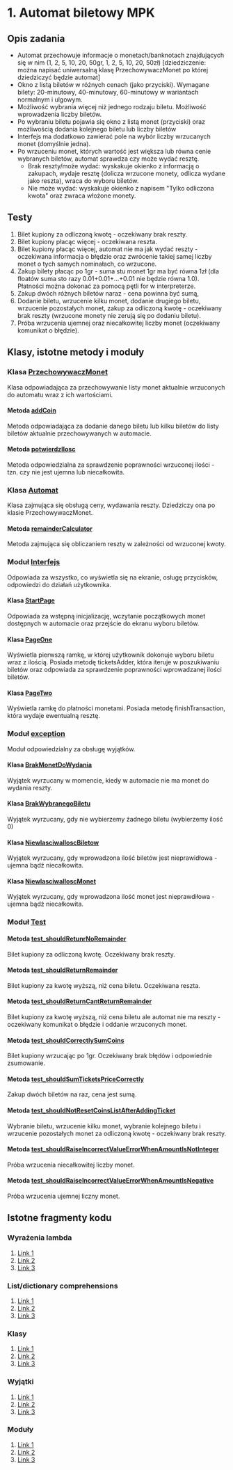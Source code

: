 # 1. Automat biletowy MPK
## Opis zadania 

- Automat przechowuje informacje o monetach/banknotach znajdujących się w nim (1, 2, 5, 10, 20, 50gr, 1, 2, 5, 10, 20, 50zł) [dziedziczenie: można napisać uniwersalną klasę PrzechowywaczMonet po której dziedziczyć będzie automat]
- Okno z listą biletów w różnych cenach (jako przyciski). Wymagane bilety: 20-minutowy, 40-minutowy, 60-minutowy w wariantach normalnym i ulgowym.
- Możliwość wybrania więcej niż jednego rodzaju biletu. Możliwość wprowadzenia liczby biletów.
- Po wybraniu biletu pojawia się okno z listą monet (przyciski) oraz możliwością dodania kolejnego biletu lub liczby biletów
- Interfejs ma dodatkowo zawierać pole na wybór liczby wrzucanych monet (domyślnie jedna).
- Po wrzuceniu monet, których wartość jest większa lub równa cenie wybranych biletów, automat sprawdza czy może wydać resztę.
    - Brak reszty/może wydać: wyskakuje okienko z informacją o zakupach, wydaje resztę (dolicza wrzucone monety, odlicza wydane jako reszta), wraca do wyboru biletów.
    - Nie może wydać: wyskakuje okienko z napisem "Tylko odliczona kwota" oraz zwraca włożone monety. 
    
## Testy
1. Bilet kupiony za odliczoną kwotę - oczekiwany brak reszty.
2. Bilet kupiony płacąc więcej - oczekiwana reszta.
3. Bilet kupiony płacąc więcej, automat nie ma jak wydać reszty - oczekiwana informacja o błędzie oraz zwrócenie takiej samej liczby monet o tych samych nominałach, co wrzucone.
4. Zakup bilety płacąc po 1gr - suma stu monet 1gr ma być równa 1zł (dla floatów suma sto razy 0.01+0.01+...+0.01 nie będzie równa 1.0). Płatności można dokonać za pomocą pętli for w interpreterze.
5. Zakup dwóch różnych biletów naraz - cena powinna być sumą,
6. Dodanie biletu, wrzucenie kilku monet, dodanie drugiego biletu, wrzucenie pozostałych monet, zakup za odliczoną kwotę - oczekiwany brak reszty (wrzucone monety nie zerują się po dodaniu biletu).
7. Próba wrzucenia ujemnej oraz niecałkowitej liczby monet (oczekiwany komunikat o błędzie).

## Klasy, istotne metody i moduły


### Klasa [PrzechowywaczMonet](https://github.com/KarolBochenek/AutomatBiletowyMPK-PK/blob/8b771da09da3f79f4ac7218483b3b444706ce1e3/src/PrzechowywaczMonet.py#L8)
Klasa odpowiadająca za przechowywanie listy monet aktualnie wrzuconych do automatu wraz z ich wartościami.

#### Metoda [addCoin](https://github.com/KarolBochenek/AutomatBiletowyMPK-PK/blob/8b771da09da3f79f4ac7218483b3b444706ce1e3/src/PrzechowywaczMonet.py#L15)
Metoda odpowiadająca za dodanie danego biletu lub kilku biletów do listy biletów aktualnie przechowywanych w automacie.

#### Metoda [potwierdzIlosc](https://github.com/KarolBochenek/AutomatBiletowyMPK-PK/blob/8b771da09da3f79f4ac7218483b3b444706ce1e3/src/PrzechowywaczMonet.py#L25)
Metoda odpowiedzialna za sprawdzenie poprawności wrzuconej ilości - tzn. czy nie jest ujemna lub niecałkowita.


### Klasa [Automat](https://github.com/KarolBochenek/AutomatBiletowyMPK-PK/blob/23527f9af7c86dc97d5791002f59bf73e4a155b3/src/Automat.py)
Klasa zajmująca się obsługą ceny, wydawania reszty. Dziedziczy ona po klasie PrzechowywaczMonet.

#### Metoda [remainderCalculator](https://github.com/KarolBochenek/AutomatBiletowyMPK-PK/blob/8b771da09da3f79f4ac7218483b3b444706ce1e3/src/Automat.py#L29)
Metoda zajmująca się obliczaniem reszty w zależności od wrzuconej kwoty.



### Moduł [Interfejs](https://github.com/KarolBochenek/AutomatBiletowyMPK-PK/blob/8b771da09da3f79f4ac7218483b3b444706ce1e3/src/Interfejs.py)
Odpowiada za wszystko, co wyświetla się na ekranie, osługę przycisków, odpowiedzi do działań użytkownika.

#### Klasa [StartPage](https://github.com/KarolBochenek/AutomatBiletowyMPK-PK/blob/8b771da09da3f79f4ac7218483b3b444706ce1e3/src/Interfejs.py#L25)
Odpowiada za wstępną inicjalizację, wczytanie początkowych monet dostępnych w automacie oraz przejście do ekranu wyboru biletów.

#### Klasa [PageOne](https://github.com/KarolBochenek/AutomatBiletowyMPK-PK/blob/8b771da09da3f79f4ac7218483b3b444706ce1e3/src/Interfejs.py#L42)
Wyświetla pierwszą ramkę, w której użytkownik dokonuje wyboru biletu wraz z ilością. Posiada metodę ticketsAdder, która iteruje w poszukiwaniu biletów oraz odpowiada za sprawdzenie poprawności wprowadzanej ilości biletów.

#### Klasa [PageTwo](https://github.com/KarolBochenek/AutomatBiletowyMPK-PK/blob/8b771da09da3f79f4ac7218483b3b444706ce1e3/src/Interfejs.py#L125)
Wyświetla ramkę do płatności monetami. Posiada metodę finishTransaction, która wydaje ewentualną resztę.



### Moduł [exception](https://github.com/KarolBochenek/AutomatBiletowyMPK-PK/tree/main/exception)
Moduł odpowiedzialny za obsługę wyjątków.

#### Klasa [BrakMonetDoWydania](https://github.com/KarolBochenek/AutomatBiletowyMPK-PK/blob/8b771da09da3f79f4ac7218483b3b444706ce1e3/exception/BrakMonetDoWydania.py#L1)
Wyjątek wyrzucany w momencie, kiedy w automacie nie ma monet do wydania reszty.

#### Klasa [BrakWybranegoBiletu](https://github.com/KarolBochenek/AutomatBiletowyMPK-PK/blob/8b771da09da3f79f4ac7218483b3b444706ce1e3/exception/BrakWybranegoBiletu.py#L1)
Wyjątek wyrzucany, gdy nie wybierzemy żadnego biletu (wybierzemy ilość 0)

#### Klasa [NiewlasciwaIloscBiletow](https://github.com/KarolBochenek/AutomatBiletowyMPK-PK/blob/8b771da09da3f79f4ac7218483b3b444706ce1e3/exception/NiewlasciwaIloscBiletow.py#L1)
Wyjątek wyrzucany, gdy wprowadzona ilość biletów jest nieprawidłowa - ujemna bądź niecałkowita.

#### Klasa [NiewlasciwaIloscMonet](https://github.com/KarolBochenek/AutomatBiletowyMPK-PK/blob/8b771da09da3f79f4ac7218483b3b444706ce1e3/exception/NiewlasciwaIloscMonet.py#L1)
Wyjątek wyrzucany, gdy wprowadzona ilość monet jest nieprawdiłowa - ujemna bądź niecałkowita.



### Moduł [Test](https://github.com/KarolBochenek/AutomatBiletowyMPK-PK/blob/8b771da09da3f79f4ac7218483b3b444706ce1e3/src/Test.py)

#### Metoda [test_shouldRetunrNoRemainder](https://github.com/KarolBochenek/AutomatBiletowyMPK-PK/blob/8b771da09da3f79f4ac7218483b3b444706ce1e3/src/Test.py#L13)
Bilet kupiony za odliczoną kwotę. Oczekiwany brak reszty.

#### Metoda [test_shouldReturnRemainder](https://github.com/KarolBochenek/AutomatBiletowyMPK-PK/blob/8b771da09da3f79f4ac7218483b3b444706ce1e3/src/Test.py#L28)
Bilet kupiony za kwotę wyższą, niż cena biletu. Oczekiwana reszta.

#### Metoda [test_shouldReturnCantReturnRemainder](https://github.com/KarolBochenek/AutomatBiletowyMPK-PK/blob/8b771da09da3f79f4ac7218483b3b444706ce1e3/src/Test.py#L49)
Bilet kupiony za kwotę wyższą, niż cena biletu ale automat nie ma reszty - oczekiwany komunikat o błędzie i oddanie wrzuconych monet.

#### Metoda [test_shouldCorrectlySumCoins](https://github.com/KarolBochenek/AutomatBiletowyMPK-PK/blob/8b771da09da3f79f4ac7218483b3b444706ce1e3/src/Test.py#L66)
Bilet kupiony wrzucając po 1gr. Oczekiwany brak błędów i odpowiednie zsumowanie.

#### Metoda [test_shouldSumTicketsPriceCorrectly](https://github.com/KarolBochenek/AutomatBiletowyMPK-PK/blob/8b771da09da3f79f4ac7218483b3b444706ce1e3/src/Test.py#L82)
Zakup dwóch biletów na raz, cena jest sumą.

#### Metoda [test_shouldNotResetCoinsListAfterAddingTicket](https://github.com/KarolBochenek/AutomatBiletowyMPK-PK/blob/8b771da09da3f79f4ac7218483b3b444706ce1e3/src/Test.py#L99)
Wybranie biletu, wrzucenie kilku monet, wybranie kolejnego biletu i wrzucenie pozostałych monet za odliczoną kwotę - oczekiwany brak reszty.

#### Metoda [test_shouldRaiseIncorrectValueErrorWhenAmountIsNotInteger](https://github.com/KarolBochenek/AutomatBiletowyMPK-PK/blob/8b771da09da3f79f4ac7218483b3b444706ce1e3/src/Test.py#L122)
Próba wrzucenia niecałkowitej liczby monet.

#### Metoda [test_shouldRaiseIncorrectValueErrorWhenAmountIsNegative](https://github.com/KarolBochenek/AutomatBiletowyMPK-PK/blob/8b771da09da3f79f4ac7218483b3b444706ce1e3/src/Test.py#L134)
Próba wrzucenia ujemnej liczny monet.


## Istotne fragmenty kodu

### Wyrażenia lambda

1. [Link 1](https://github.com/KarolBochenek/AutomatBiletowyMPK-PK/blob/1fe9eaac1e94ca16dd07649c6ba74f9dd5aa82a9/src/Interfejs.py#L139)
2. [Link 2](https://github.com/KarolBochenek/AutomatBiletowyMPK-PK/blob/1fe9eaac1e94ca16dd07649c6ba74f9dd5aa82a9/src/Interfejs.py#L152)
3. [Link 3](https://github.com/KarolBochenek/AutomatBiletowyMPK-PK/blob/1fe9eaac1e94ca16dd07649c6ba74f9dd5aa82a9/src/Interfejs.py#L155)

### List/dictionary comprehensions

1. [Link 1](https://github.com/KarolBochenek/AutomatBiletowyMPK-PK/blob/1fe9eaac1e94ca16dd07649c6ba74f9dd5aa82a9/src/Interfejs.py#L167)
2. [Link 2](https://github.com/KarolBochenek/AutomatBiletowyMPK-PK/blob/1fe9eaac1e94ca16dd07649c6ba74f9dd5aa82a9/src/Interfejs.py#L170)
3. [Link 3]()

### Klasy

1. [Link 1](https://github.com/KarolBochenek/AutomatBiletowyMPK-PK/blob/1fe9eaac1e94ca16dd07649c6ba74f9dd5aa82a9/src/PrzechowywaczMonet.py)
2. [Link 2](https://github.com/KarolBochenek/AutomatBiletowyMPK-PK/blob/1fe9eaac1e94ca16dd07649c6ba74f9dd5aa82a9/src/Automat.py)
3. [Link 3](https://github.com/KarolBochenek/AutomatBiletowyMPK-PK/blob/1fe9eaac1e94ca16dd07649c6ba74f9dd5aa82a9/src/Interfejs.py#L25)

### Wyjątki

1. [Link 1](https://github.com/KarolBochenek/AutomatBiletowyMPK-PK/blob/1fe9eaac1e94ca16dd07649c6ba74f9dd5aa82a9/exception/NiewlasciwaIloscMonet.py)
2. [Link 2](https://github.com/KarolBochenek/AutomatBiletowyMPK-PK/blob/1fe9eaac1e94ca16dd07649c6ba74f9dd5aa82a9/exception/BrakWybranegoBiletu.py)
3. [Link 3](https://github.com/KarolBochenek/AutomatBiletowyMPK-PK/blob/1fe9eaac1e94ca16dd07649c6ba74f9dd5aa82a9/exception/BrakMonetDoWydania.py)

### Moduły

1. [Link 1](https://github.com/KarolBochenek/AutomatBiletowyMPK-PK/blob/1fe9eaac1e94ca16dd07649c6ba74f9dd5aa82a9/src/Interfejs.py)
2. [Link 2](https://github.com/KarolBochenek/AutomatBiletowyMPK-PK/blob/1fe9eaac1e94ca16dd07649c6ba74f9dd5aa82a9/src/Automat.py)
3. [Link 3](https://github.com/KarolBochenek/AutomatBiletowyMPK-PK/blob/1fe9eaac1e94ca16dd07649c6ba74f9dd5aa82a9/exception)

